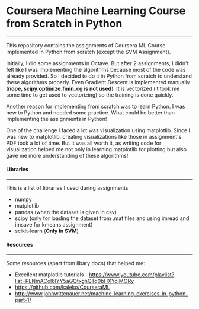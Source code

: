# Coursera Machine Learning Course from Scratch in Python
---
This repository contains the assignments of Coursera ML Course implemented in Python from scratch (except the SVM Assignment).

Initially, I did some assignments in Octave. But after 2 assignments, I didn't felt like I was implementing the algorithms because most of the code was already provided.
So I decided to do it in Python from scratch to understand these algorithms properly.
Even Gradient Descent is implemented manually (**nope, scipy.optimize.fmin_cg is not used**). It is vectorized (it took me some time to get used to vectorizing) so the training is done quickly.

Another reason for implementing from scratch was to learn Python. I was new to Python and needed some practice. What could be better than implementing the assignments in Python!

One of the challenge I faced a lot was visualization using matplotlib. Since I was new to matplotlib, creating visualizations like those in assignment's PDF took a lot of time. But it was all worth it, as writing code for visualization helped me not only in learning matplotlib for plotting but also gave me more understanding of these algorithms!

#### Libraries
---
This is a list of libraries I used during assignments
* numpy
* matplotlib
* pandas (when the dataset is given in csv)
* scipy (only for loading the dataset from .mat files and using imread and imsave for kmeans assignment)
* scikit-learn (**Only in SVM**)

#### Resources
---
Some resources (apart from libary docs) that helped me:
* Excellent matplotlib tutorials - https://www.youtube.com/playlist?list=PLNmACol6lYY5aGQtxghQTq0bHXYoIMORy
* https://github.com/kaleko/CourseraML
* http://www.johnwittenauer.net/machine-learning-exercises-in-python-part-1/
